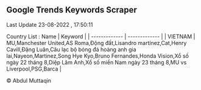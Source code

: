 

## Google Trends Keywords Scraper 
 
Last Update 23-08-2022 , 17:50:11

Country List :
 Name  | Keyword |
| ------------- | ------------- |
| VIETNAM | MU,Manchester United,AS Roma,Động đất,Lisandro martínez,Cat,Henry Cavill,Đặng Luân,Câu lạc bộ bóng đá hoàng anh gia lai,Nayeon,Martinez,Song Hye Kyo,Bruno Fernandes,Honda Vision,Xổ số ngày 22 tháng 8,Diệp Lâm Anh,Xổ số miền Nam ngày 23 tháng 8,MU vs Liverpool,PSG,Barca |



© Abdul Muttaqin 
